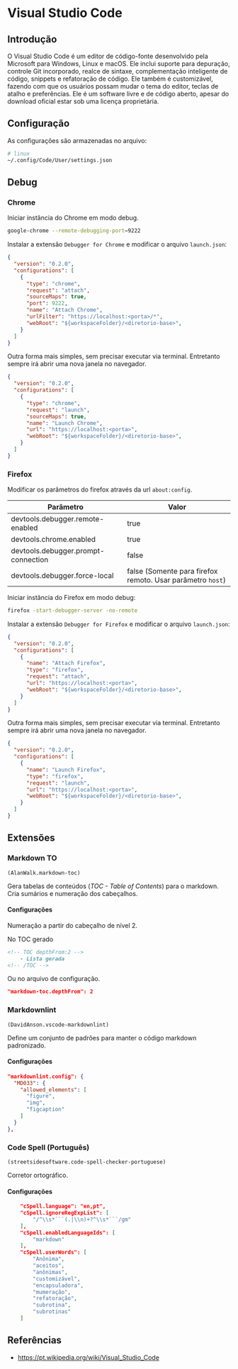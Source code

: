 # Visual Studio Code

## Introdução

O Visual Studio Code é um editor de código-fonte desenvolvido pela Microsoft para Windows, Linux e macOS. Ele inclui suporte para depuração, controle Git incorporado, realce de sintaxe, complementação inteligente de código, snippets e refatoração de código. Ele também é customizável, fazendo com que os usuários possam mudar o tema do editor, teclas de atalho e preferências. Ele é um software livre e de código aberto, apesar do download oficial estar sob uma licença proprietária.

## Configuração

As configurações são armazenadas no arquivo:

```bash
# linux
~/.config/Code/User/settings.json
```

## Debug

### Chrome

Iniciar instância do Chrome em modo debug.

```bash
google-chrome --remote-debugging-port=9222
```

Instalar a extensão `Debugger for Chrome` e modificar o arquivo `launch.json`:

```json
{
  "version": "0.2.0",
  "configurations": [
    {
      "type": "chrome",
      "request": "attach",
      "sourceMaps": true,
      "port": 9222,
      "name": "Attach Chrome",
      "urlFilter": "https://localhost:<porta>/*",
      "webRoot": "${workspaceFolder}/<diretorio-base>",
    }
  ]
}
```

Outra forma mais simples, sem precisar executar via terminal. Entretanto sempre irá abrir uma nova janela no navegador.

```json
{
  "version": "0.2.0",
  "configurations": [
    {
      "type": "chrome",
      "request": "launch",
      "sourceMaps": true,
      "name": "Launch Chrome",
      "url": "https://localhost:<porta>",
      "webRoot": "${workspaceFolder}/<diretorio-base>",
    }
  ]
}
```

### Firefox

Modificar os parâmetros do firefox através da url `about:config`.

| Parâmetro | Valor |
| --- | --- |
| devtools.debugger.remote-enabled    | true  |
| devtools.chrome.enabled             | true  |
| devtools.debugger.prompt-connection | false |
| devtools.debugger.force-local       | false (Somente para firefox remoto. Usar parâmetro `host`) |

Iniciar instância do Firefox em modo debug:

```bash
firefox -start-debugger-server -no-remote
```

Instalar a extensão `Debugger for Firefox` e modificar o arquivo `launch.json`:

```json
{
  "version": "0.2.0",
  "configurations": [
    {
      "name": "Attach Firefox",
      "type": "firefox",
      "request": "attach",
      "url": "https://localhost:<porta>",
      "webRoot": "${workspaceFolder}/<diretorio-base>",
    }
  ]
}
```

Outra forma mais simples, sem precisar executar via terminal. Entretanto sempre irá abrir uma nova janela no navegador.

```json
{
  "version": "0.2.0",
  "configurations": [
    {
      "name": "Launch Firefox",
      "type": "firefox",
      "request": "launch",
      "url": "https://localhost:<porta>",
      "webRoot": "${workspaceFolder}/<diretorio-base>",
    }
  ]
}
```

## Extensões

### Markdown TO

`(AlanWalk.markdown-toc)`

Gera tabelas de conteúdos (*TOC - Table of Contents*) para o markdown. Cria sumários e numeração dos cabeçalhos.

#### Configurações

Numeração a partir do cabeçalho de nível 2.

No TOC gerado

```markdown
<!-- TOC depthFrom:2 -->
    - Lista gerada
<!-- /TOC -->
```

Ou no arquivo de configuração.

```json
"markdown-toc.depthFrom": 2
```

### Markdownlint

`(DavidAnson.vscode-markdownlint)`

Define um conjunto de padrões para manter o código markdown padronizado.

#### Configurações

```json
"markdownlint.config": {
  "MD033": {
    "allowed_elements": [
      "figure",
      "img",
      "figcaption"
    ]
  }
},
```

### Code Spell (Português)

`(streetsidesoftware.code-spell-checker-portuguese)`

Corretor ortográfico.

#### Configurações

```json
    "cSpell.language": "en,pt",
    "cSpell.ignoreRegExpList": [
        "/^\\s*```(.|\\n)+?^\\s*```/gm"
    ],
    "cSpell.enabledLanguageIds": [
        "markdown"
    ],
    "cSpell.userWords": [
        "Anônima",
        "aceitos",
        "anônimas",
        "customizável",
        "encapsuladora",
        "mumeração",
        "refatoração",
        "subrotina",
        "subrotinas"
    ]
```

## Referências

- <https://pt.wikipedia.org/wiki/Visual_Studio_Code>
